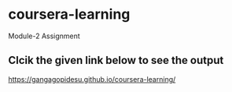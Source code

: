 # coursera-learning

Module-2 Assignment


Clcik the given link below to see the output
---------------------------------------------

https://gangagopidesu.github.io/coursera-learning/
